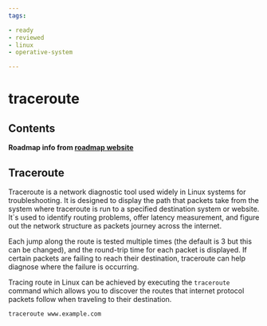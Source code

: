 ```yaml
---
tags:

- ready
- reviewed
- linux
- operative-system

---
```


# traceroute

## Contents

__Roadmap info from [roadmap website](https://roadmap.sh/linux/troubleshooting/traceroute)__

## Traceroute

Traceroute is a network diagnostic tool used widely in Linux systems for troubleshooting. It is designed to display the path that packets take from the system where traceroute is run to a specified destination system or website. It`s used to identify routing problems, offer latency measurement, and figure out the network structure as packets journey across the internet.

Each jump along the route is tested multiple times (the default is 3 but this can be changed), and the round-trip time for each packet is displayed. If certain packets are failing to reach their destination, traceroute can help diagnose where the failure is occurring.

Tracing route in Linux can be achieved by executing the `traceroute` command which allows you to discover the routes that internet protocol packets follow when traveling to their destination.

```bash
traceroute www.example.com

```
